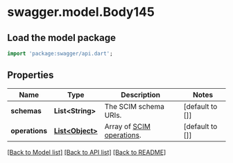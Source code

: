 # swagger.model.Body145

## Load the model package
```dart
import 'package:swagger/api.dart';
```

## Properties
Name | Type | Description | Notes
------------ | ------------- | ------------- | -------------
**schemas** | **List&lt;String&gt;** | The SCIM schema URIs. | [default to []]
**operations** | [**List&lt;Object&gt;**](Object.md) | Array of [SCIM operations](https://tools.ietf.org/html/rfc7644#section-3.5.2). | [default to []]

[[Back to Model list]](../README.md#documentation-for-models) [[Back to API list]](../README.md#documentation-for-api-endpoints) [[Back to README]](../README.md)

